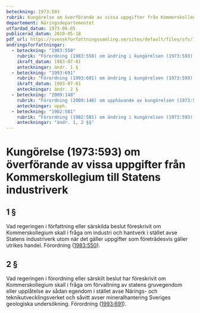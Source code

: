 ```yaml
---
beteckning: 1973:593
rubrik: Kungörelse om överförande av vissa uppgifter från Kommerskollegium till Statens industriverk
departement: Näringsdepartementet
utfardad_datum: 1973-06-05
publicerad_datum: 2010-05-18
pdf_url: https://svenskforfattningssamling.se/sites/default/files/sfs/1973-06/SFS1973-593.pdf
andringsforfattningar:
  - beteckning: "1983:550"
    rubrik: "Förordning (1983:550) om ändring i kungörelsen (1973:593) om överförande av vissa uppgifter från kommerskollegium till statens industriverk"
    ikraft_datum: 1983-07-01
    anteckningar: ändr. 1 §
  - beteckning: "1993:691"
    rubrik: "Förordning (1993:691) om ändring i kungörelsen (1973:593) om överförande av vissa uppgifter från Kommerskollegium till Statens industriverk"
    ikraft_datum: 1993-07-01
    anteckningar: ändr. 2 §
  - beteckning: "2009:148"
    rubrik: "Förordning (2009:148) om upphävande av kungörelsen (1973:593) om överförande av vissa uppgifter från Kommerskollegium till Statens industriverk"
    anteckningar: upph.
  - beteckning: "1982:581"
    rubrik: "Förordning (1982:581) om ändring i kungörelsen (1973:593) om överförande av vissa uppgifter från kommerskollegium till statens industriverk"
    anteckningar: "ändr. 1, 2 §§"
---
```


# Kungörelse (1973:593) om överförande av vissa uppgifter från Kommerskollegium till Statens industriverk

## 1 §

Vad regeringen i författning eller särskilda beslut föreskrivit om Kommerskollegium skall i fråga om industri och hantverk i stället avse Statens industriverk utom när det gäller uppgifter som företrädesvis gäller utrikes handel. Förordning ([1983:550](https://selex.se/eli/sfs/1983/550)).

## 2 §

Vad regeringen i förordning eller särskilt beslut har föreskrivit om Kommerskollegium skall i fråga om förvaltning av statens gruvegendom eller upplåtelse av sådan egendom i stället avse Närings- och teknikutvecklingsverket och såvitt avser mineralhantering Sveriges geologiska undersökning. Förordning ([1993:691](https://selex.se/eli/sfs/1993/691)).
